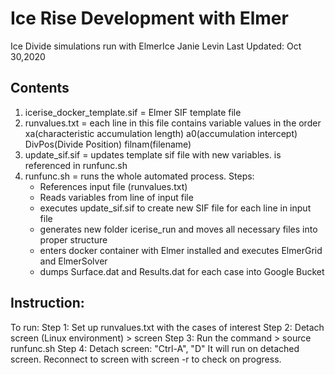 # Ice Rise Development with Elmer
Ice Divide simulations run with ElmerIce
Janie Levin
Last Updated: Oct 30,2020
## Contents


1. icerise_docker_template.sif = Elmer SIF template file  
2. runvalues.txt = each line in this file contains variable values in the order 
	xa(characteristic accumulation length) a0(accumulation intercept) DivPos(Divide Position) filnam(filename)
3. update_sif.sif = updates template sif file with new variables. is referenced in runfunc.sh
4. runfunc.sh = runs the whole automated process. Steps:
	- References input file (runvalues.txt)
	- Reads variables from line of input file 
	- executes update_sif.sif to create new SIF file for each line in input file 
	- generates new folder icerise_run and moves all necessary files into proper structure 
	- enters docker container with Elmer installed and executes ElmerGrid and ElmerSolver 
	- dumps Surface.dat and Results.dat for each case into Google Bucket 

## Instruction:
To run: 
Step 1: Set up runvalues.txt with the cases of interest
Step 2: Detach screen (Linux environment)
	> screen
Step 3: Run the command 
	> source runfunc.sh 
Step 4: Detach screen: "Ctrl-A", "D"
It will run on detached screen. Reconnect to screen with screen -r to check on progress.
